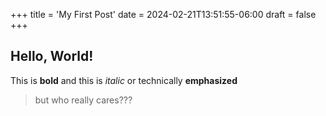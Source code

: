 +++
title = 'My First Post'
date = 2024-02-21T13:51:55-06:00
draft = false
+++
## Hello, World!

This is **bold** and this is *italic* or technically **emphasized**

> but who really cares???
